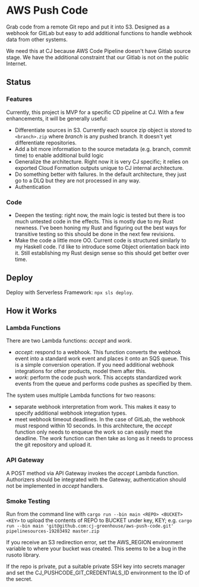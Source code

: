 # AWS Push Code

Grab code from a remote Git repo and put it into S3. Designed as a
webhook for GitLab but easy to add additional functions to handle
webhook data from other systems.

We need this at CJ because AWS Code Pipeline doesn't have Gitlab
source stage. We have the additional constraint that our Gitlab
is not on the public Internet.

## Status

### Features

Currently, this project is MVP for a specific CD pipeline at CJ.
With a few enhancements, it will be generally useful:

- Differentiate sources in S3. Currently each source zip object is
  stored to `<branch>.zip` where _branch_ is any pushed branch. It
  doesn't yet differentiate repositories.
- Add a bit more information to the source metadata (e.g. branch, commit time)
  to enable additional build logic
- Generalize the architecture. Right now it is very CJ specific; it
  relies on exported Cloud Formation outputs unique to CJ internal
  architecture.
- Do something better with failures. In the default architecture,
  they just go to a DLQ but they are not processed in any way.
- Authentication

### Code

- Deepen the testing: right now, the main logic is tested but there is too
  much untested code in the effects. This is mostly due to my Rust newness.
  I've been honing my Rust and figuring out the best ways for transitive
  testing so this should be done in the next few revisions.
- Make the code a little more OO. Current code is structured similarly to my
  Haskell code. I'd like to introduce some Object orientation back into it.
  Still establishing my Rust design sense so this should get better over time.

## Deploy

Deploy with Serverless Framework: `npx sls deploy`.

## How it Works

### Lambda Functions

There are two Lambda functions: _accept_ and _work_.
- _accept_: respond to a webhook. This function converts the webhook
    event into a standard work event and places it onto an SQS queue.
    This is a simple conversion operation. If you need additional webhook
    integrations for other products, model them after this.
- _work_: perform the code push work. This accepts standardized work
    events from the queue and performs code pushes as specified by them.

The system uses multiple Lambda functions for two reasons:
- separate webhook interpretation from work. This makes it easy to
  specify additional webhook integration types.
- meet webhook timeout deadlines. In the case of GitLab, the webhook
  must respond within 10 seconds. In this architecture, the _accept_
  function only needs to enqueue the work so can easily meet the
  deadline. The _work_ function can then take as long as it needs
  to process the git repository and upload it.

### API Gateway

A POST method via API Gateway invokes the _accept_ Lambda function.
Authorizers should be integrated with the Gateway, authentication
should not be implemented in _accept_ handlers.

### Smoke Testing

Run from the command line with `cargo run --bin main <REPO> <BUCKET> <KEY>`
to upload the contents of REPO to BUCKET under key, KEY; e.g.
`cargo run --bin main 'git@github.com:cj-greenhouse/aws-push-code.git' pipelinesources-19203492 master.zip`

If you receive an S3 redirection error, set the AWS_REGION environment variable
to where your bucket was created. This seems to be a bug in the rusoto
library.

If the repo is private, put a suitable private SSH key into secrets manager
and set the CJ_PUSHCODE_GIT_CREDENTIALS_ID environment to the ID of the
secret.

